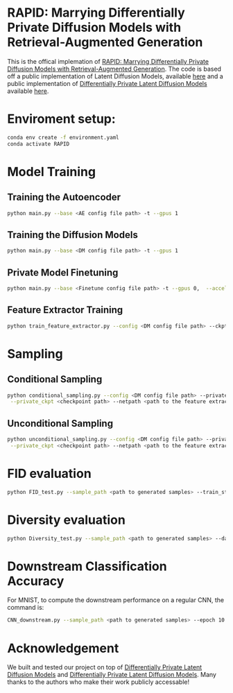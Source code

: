 # RAPID: Marrying Differentially Private Diffusion Models with Retrieval-Augmented Generation

This is the offical implemation of [RAPID: Marrying Differentially Private Diffusion Models with Retrieval-Augmented Generation](https://openreview.net/forum?id=uRcJ7n741M). The code is based off a public implementation of Latent Diffusion Models, available [here](https://github.com/CompVis/latent-diffusion) and a public implementation of [Differentially Private Latent Diffusion Models](https://openreview.net/pdf?id=FLOxzCa6DS) available [here](https://github.com/SaiyueLyu/DP-LDM).

# Enviroment setup:

```sh
conda env create -f environment.yaml
conda activate RAPID
```

# Model Training

## Training the Autoencoder
```bash
python main.py --base <AE config file path> -t --gpus 1
```

## Training the Diffusion Models
```bash
python main.py --base <DM config file path> -t --gpus 1
```

## Private Model Finetuning

```bash
python main.py --base <Finetune config file path> -t --gpus 0,  --accelerator gpu
```

## Feature Extractor Training
```bash
python train_feature_extractor.py --config <DM config file path> --ckpt <checkpoint path> --output <network output path> --epoch 50
```

# Sampling 
## Conditional Sampling
```bash
python conditional_sampling.py --config <DM config file path> --private_config <DM config file path> --ckpt <checkpoint path> \
 --private_ckpt <checkpoint path> --netpath <path to the feature extractor> --output <network output path> 

``` 

## Unconditional Sampling
```bash
python unconditional_sampling.py --config <DM config file path> --private_config <DM config file path> --ckpt <checkpoint path> \
 --private_ckpt <checkpoint path> --netpath <path to the feature extractor> --output <network output path> 
``` 

# FID evaluation
```bash
python FID_test.py --sample_path <path to generated samples> --train_stats_path <path to generated statistics on the reference set>
``` 

# Diversity evaluation
```bash
python Diversity_test.py --sample_path <path to generated samples> --data_config <config file path>
``` 

# Downstream Classification Accuracy
For MNIST, to compute the downstream performance on a regular CNN, the command is:
```bash
CNN_downstream.py --sample_path <path to generated samples> --epoch 10
```


# Acknowledgement
We built and tested our project on top of [Differentially Private Latent Diffusion Models](https://openreview.net/pdf?id=FLOxzCa6DS) and [Differentially Private Latent Diffusion Models](https://openreview.net/pdf?id=FLOxzCa6DS). Many thanks to the authors who make their work publicly accessable! 

